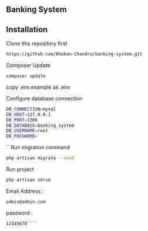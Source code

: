## Banking System

## Installation

Clone this repository first

```bash
https://github.com/Khokon-Chandra/banking-system.git
````
Composer Update
````bash
composer update
````

copy .env.example as .env

Configure database connection

```bash
DB_CONNECTION=mysql
DB_HOST=127.0.0.1
DB_PORT=3306
DB_DATABASE=banking_system
DB_USERNAME=root
DB_PASSWORD=
```
``
Run migration command
```bash
php artisan migrate --seed
```
Run project
```bash
php artisan serve
````
Email Address :
```bash 
admin@admin.com
````
password :
```bash 
12345678````

